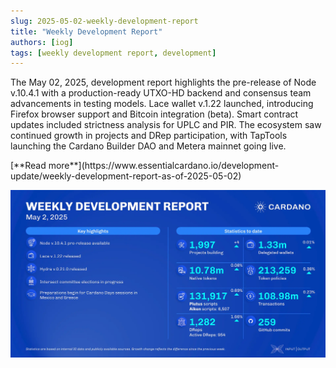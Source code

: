 ```yaml
---
slug: 2025-05-02-weekly-development-report
title: "Weekly Development Report"
authors: [iog]
tags: [weekly development report, development]
---
```


The May 02, 2025, development report highlights the pre-release of Node v.10.4.1 with a production-ready UTXO-HD backend and consensus team advancements in testing models. Lace wallet v.1.22 launched, introducing Firefox browser support and Bitcoin integration (beta). Smart contract updates included strictness analysis for UPLC and PIR. The ecosystem saw continued growth in projects and DRep participation, with TapTools launching the Cardano Builder DAO and Metera mainnet going live.

<div style={{ textAlign: 'right' }}>
 [**Read more**](https://www.essentialcardano.io/development-update/weekly-development-report-as-of-2025-05-02) 
</div>

 ![weekly development report](./banner.webp)


